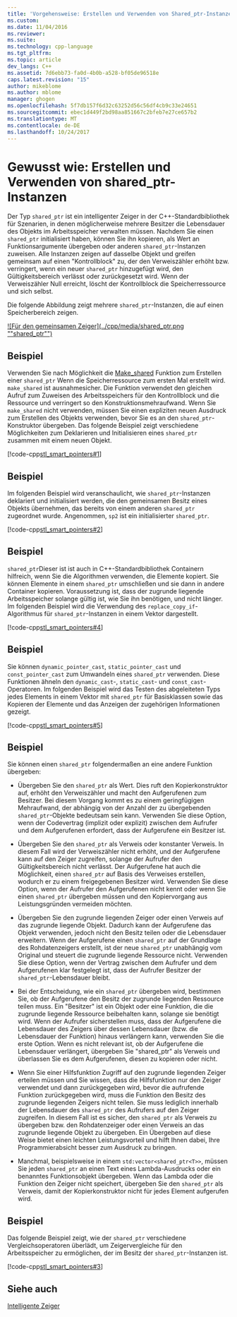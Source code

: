 ```yaml
---
title: 'Vorgehensweise: Erstellen und Verwenden von Shared_ptr-Instanzen | Microsoft Docs'
ms.custom: 
ms.date: 11/04/2016
ms.reviewer: 
ms.suite: 
ms.technology: cpp-language
ms.tgt_pltfrm: 
ms.topic: article
dev_langs: C++
ms.assetid: 7d6ebb73-fa0d-4b0b-a528-bf05de96518e
caps.latest.revision: "15"
author: mikeblome
ms.author: mblome
manager: ghogen
ms.openlocfilehash: 5f7db157f6d32c63252d56c56df4cb9c33e24651
ms.sourcegitcommit: ebec1d449f2bd98aa851667c2bfeb7e27ce657b2
ms.translationtype: MT
ms.contentlocale: de-DE
ms.lasthandoff: 10/24/2017
---
```

# <a name="how-to-create-and-use-sharedptr-instances"></a>Gewusst wie: Erstellen und Verwenden von shared_ptr-Instanzen
Der Typ `shared_ptr` ist ein intelligenter Zeiger in der C++-Standardbibliothek für Szenarien, in denen möglicherweise mehrere Besitzer die Lebensdauer des Objekts im Arbeitsspeicher verwalten müssen. Nachdem Sie einen `shared_ptr` initialisiert haben, können Sie ihn kopieren, als Wert an Funktionsargumente übergeben oder anderen `shared_ptr`-Instanzen zuweisen. Alle Instanzen zeigen auf dasselbe Objekt und greifen gemeinsam auf einen "Kontrollblock" zu, der den Verweiszähler erhöht bzw. verringert, wenn ein neuer `shared_ptr` hinzugefügt wird, den Gültigkeitsbereich verlässt oder zurückgesetzt wird. Wenn der Verweiszähler Null erreicht, löscht der Kontrollblock die Speicherressource und sich selbst.  
  
 Die folgende Abbildung zeigt mehrere `shared_ptr`-Instanzen, die auf einen Speicherbereich zeigen.  
  
 [![Für den gemeinsamen Zeiger](../cpp/media/shared_ptr.png ""shared_ptr"")](assetId:///9785ad08-31d8-411a-86a9-fb9cd9684c27)  
  
## <a name="example"></a>Beispiel  
 Verwenden Sie nach Möglichkeit die [Make_shared](../standard-library/memory-functions.md#make_shared) Funktion zum Erstellen einer `shared_ptr` Wenn die Speicherressource zum ersten Mal erstellt wird. `make_shared` ist ausnahmesicher. Die Funktion verwendet den gleichen Aufruf zum Zuweisen des Arbeitsspeichers für den Kontrollblock und die Ressource und verringert so den Konstruktionsmehraufwand. Wenn Sie `make_shared` nicht verwenden, müssen Sie einen expliziten neuen Ausdruck zum Erstellen des Objekts verwenden, bevor Sie es an den `shared_ptr`-Konstruktor übergeben. Das folgende Beispiel zeigt verschiedene Möglichkeiten zum Deklarieren und Initialisieren eines `shared_ptr` zusammen mit einem neuen Objekt.  
  
 [!code-cpp[stl_smart_pointers#1](../cpp/codesnippet/CPP/how-to-create-and-use-shared-ptr-instances_1.cpp)]  
  
## <a name="example"></a>Beispiel  
 Im folgenden Beispiel wird veranschaulicht, wie `shared_ptr`-Instanzen deklariert und initialisiert werden, die den gemeinsamen Besitz eines Objekts übernehmen, das bereits von einem anderen `shared_ptr` zugeordnet wurde. Angenommen, `sp2` ist ein initialisierter `shared_ptr`.  
  
 [!code-cpp[stl_smart_pointers#2](../cpp/codesnippet/CPP/how-to-create-and-use-shared-ptr-instances_2.cpp)]  
  
## <a name="example"></a>Beispiel  
 `shared_ptr`Dieser ist ist auch in C++-Standardbibliothek Containern hilfreich, wenn Sie die Algorithmen verwenden, die Elemente kopiert. Sie können Elemente in einem `shared_ptr` umschließen und sie dann in andere Container kopieren. Voraussetzung ist, dass der zugrunde liegende Arbeitsspeicher solange gültig ist, wie Sie ihn benötigen, und nicht länger. Im folgenden Beispiel wird die Verwendung des `replace_copy_if`-Algorithmus für `shared_ptr`-Instanzen in einem Vektor dargestellt.  
  
 [!code-cpp[stl_smart_pointers#4](../cpp/codesnippet/CPP/how-to-create-and-use-shared-ptr-instances_3.cpp)]  
  
## <a name="example"></a>Beispiel  
 Sie können `dynamic_pointer_cast`, `static_pointer_cast` und `const_pointer_cast` zum Umwandeln eines `shared_ptr` verwenden. Diese Funktionen ähneln den `dynamic_cast`-, `static_cast`- und `const_cast`-Operatoren. Im folgenden Beispiel wird das Testen des abgeleiteten Typs jedes Elements in einem Vektor mit `shared_ptr` für Basisklassen sowie das Kopieren der Elemente und das Anzeigen der zugehörigen Informationen gezeigt.  
  
 [!code-cpp[stl_smart_pointers#5](../cpp/codesnippet/CPP/how-to-create-and-use-shared-ptr-instances_4.cpp)]  
  
## <a name="example"></a>Beispiel  
 Sie können einen `shared_ptr` folgendermaßen an eine andere Funktion übergeben:  
  
-   Übergeben Sie den `shared_ptr` als Wert. Dies ruft den Kopierkonstruktor auf, erhöht den Verweiszähler und macht den Aufgerufenen zum Besitzer. Bei diesem Vorgang kommt es zu einem geringfügigen Mehraufwand, der abhängig von der Anzahl der zu übergebenden `shared_ptr`-Objekte bedeutsam sein kann. Verwenden Sie diese Option, wenn der Codevertrag (implizit oder explizit) zwischen dem Aufrufer und dem Aufgerufenen erfordert, dass der Aufgerufene ein Besitzer ist.  
  
-   Übergeben Sie den `shared_ptr` als Verweis oder konstanter Verweis. In diesem Fall wird der Verweiszähler nicht erhöht, und der Aufgerufene kann auf den Zeiger zugreifen, solange der Aufrufer den Gültigkeitsbereich nicht verlässt. Der Aufgerufene hat auch die Möglichkeit, einen `shared_ptr` auf Basis des Verweises erstellen, wodurch er zu einem freigegebenen Besitzer wird. Verwenden Sie diese Option, wenn der Aufrufer den Aufgerufenen nicht kennt oder wenn Sie einen `shared_ptr` übergeben müssen und den Kopiervorgang aus Leistungsgründen vermeiden möchten.  
  
-   Übergeben Sie den zugrunde liegenden Zeiger oder einen Verweis auf das zugrunde liegende Objekt. Dadurch kann der Aufgerufene das Objekt verwenden, jedoch nicht den Besitz teilen oder die Lebensdauer erweitern. Wenn der Aufgerufene einen `shared_ptr` auf der Grundlage des Rohdatenzeigers erstellt, ist der neue `shared_ptr` unabhängig vom Original und steuert die zugrunde liegende Ressource nicht. Verwenden Sie diese Option, wenn der Vertrag zwischen dem Aufrufer und dem Aufgerufenen klar festgelegt ist, dass der Aufrufer Besitzer der `shared_ptr`-Lebensdauer bleibt.  
  
-   Bei der Entscheidung, wie ein `shared_ptr` übergeben wird, bestimmen Sie, ob der Aufgerufene den Besitz der zugrunde liegenden Ressource teilen muss. Ein "Besitzer" ist ein Objekt oder eine Funktion, die die zugrunde liegende Ressource beibehalten kann, solange sie benötigt wird. Wenn der Aufrufer sicherstellen muss, dass der Aufgerufene die Lebensdauer des Zeigers über dessen Lebensdauer (bzw. die Lebensdauer der Funktion) hinaus verlängern kann, verwenden Sie die erste Option. Wenn es nicht relevant ist, ob der Aufgerufene die Lebensdauer verlängert, übergeben Sie "shared_ptr" als Verweis und überlassen Sie es dem Aufgerufenen, diesen zu kopieren oder nicht.  
  
-   Wenn Sie einer Hilfsfunktion Zugriff auf den zugrunde liegenden Zeiger erteilen müssen und Sie wissen, dass die Hilfsfunktion nur den Zeiger verwendet und dann zurückgegeben wird, bevor die aufrufende Funktion zurückgegeben wird, muss die Funktion den Besitz des zugrunde liegenden Zeigers nicht teilen. Sie muss lediglich innerhalb der Lebensdauer des `shared_ptr` des Aufrufers auf den Zeiger zugreifen. In diesem Fall ist es sicher, den `shared_ptr` als Verweis zu übergeben bzw. den Rohdatenzeiger oder einen Verweis an das zugrunde liegende Objekt zu übergeben. Ein Übergeben auf diese Weise bietet einen leichten Leistungsvorteil und hilft Ihnen dabei, Ihre Programmierabsicht besser zum Ausdruck zu bringen.  
  
-   Manchmal, beispielsweise in einem `std:vector<shared_ptr<T>>`, müssen Sie jeden `shared_ptr` an einen Text eines Lambda-Ausdrucks oder ein benanntes Funktionsobjekt übergeben. Wenn das Lambda oder die Funktion den Zeiger nicht speichert, übergeben Sie den `shared_ptr` als Verweis, damit der Kopierkonstruktor nicht für jedes Element aufgerufen wird.    
  
## <a name="example"></a>Beispiel  
 Das folgende Beispiel zeigt, wie der `shared_ptr` verschiedene Vergleichsoperatoren überlädt, um Zeigervergleiche für den Arbeitsspeicher zu ermöglichen, der im Besitz der `shared_ptr`-Instanzen ist.  
  
 [!code-cpp[stl_smart_pointers#3](../cpp/codesnippet/CPP/how-to-create-and-use-shared-ptr-instances_6.cpp)]  
  
## <a name="see-also"></a>Siehe auch  
 [Intelligente Zeiger](../cpp/smart-pointers-modern-cpp.md)